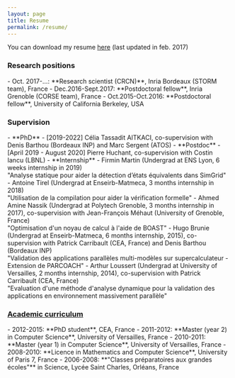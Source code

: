 ```yaml
---
layout: page
title: Resume
permalink: /resume/
---
```


You can download my resume <a href="{{site.baseurl}}/resources/cv_eng.pdf" target="_blank">here</a> (last updated in feb. 2017)

<div class="panel panel-info" markdown="1">
  <div class="panel-heading">
    <h3 class="panel-title"> Research positions </h3>
  </div>
  <div class="panel-body">
<td markdown="1">
- Oct. 2017-...: **Research scientist (CRCN)**, Inria Bordeaux (STORM team), France
- Dec.2016-Sept.2017: **Postdoctoral fellow**, Inria Grenoble (CORSE team), France
- Oct.2015-Oct.2016: **Postdoctoral fellow**, University of California Berkeley, USA
</td>
  </div>
</div>



 <div class="panel panel-info" markdown="1">
  <div class="panel-heading">
    <h3 class="panel-title"> Supervision </h3>
  </div>
  <div class="panel-body">
<td markdown="1">
- **PhD**
	- [2019-2022] Célia Tassadit AITKACI, co-supervision with Denis Barthou (Bordeaux INP) and Marc Sergent (ATOS) 
- **Postdoc**
  - [April 2019 - August 2020] Pierre Huchant, co-supervision with Costin Iancu (LBNL)
- **Internship**
  - Firmin Martin (Undergrad at ENS Lyon, 6 weeks internship in 2019)
<br/> "Analyse statique pour aider la détection d’états équivalents dans SimGrid"
	- Antoine Tirel (Undergrad at Enseirb-Matmeca, 3 months internship in 2018)
<br/> "Utilisation de la compilation pour aider la vérification formelle"
	- Ahmed Amine Nassik (Undergrad at Polytech Grenoble, 3 months internship in 2017), co-supervision with Jean-François Méhaut (University of Grenoble, France)
<br/> "Optimisation d'un noyau de calcul à l'aide de BOAST"
	- Hugo Brunie (Undergrad at Enseirb-Matmeca, 6 months internship, 2015), co-supervision with Patrick Carribault (CEA, France) and Denis Barthou (Bordeaux INP)
<br/> "Validation des applications parallèles multi-modèles sur supercalculateur - Extension de PARCOACH"
	- Arthur Loussert (Undergrad at University of Versailles, 2 months internship, 2014), co-supervision with Patrick Carribault (CEA, France)
<br/> "Evaluation d'une méthode d'analyse dynamique pour la validation des applications en environnement massivement parallèle"
</td>
  </div>
</div>


<link rel="stylesheet" href="https://maxcdn.bootstrapcdn.com/bootstrap/3.3.4/css/bootstrap.min.css">
<link href="//netdna.bootstrapcdn.com/bootstrap/3.0.0/css/bootstrap-glyphicons.css" rel="stylesheet">

<div class="panel-group" id="accordion" markdown="1">
 <div class="panel panel-info">
  <div class="panel-heading">
    <h3 class="panel-title"> <a class="accordion-toggle collapsed" data-toggle="collapse" data-parent="#accordion" href="#collapse2"> Academic curriculum </a></h3>
  </div>
  <div id="collapse2" class="panel-collapse collapse">
  <div class="panel-body">
<td markdown="1">
- 2012-2015: **PhD student**, CEA, France
- 2011-2012: **Master (year 2) in Computer Science**, University of Versailles, France
- 2010-2011: **Master (year 1) in Computer Science**, University of Versailles, France
- 2008-2010: **Licence in Mathematics and Computer Science**, University of Paris 7, France 
- 2006-2008: **"Classes préparatoires aux grandes écoles"** in Science, Lycée Saint Charles, Orléans, France
</td>
  </div>
  </div>
  </div>
</div>

